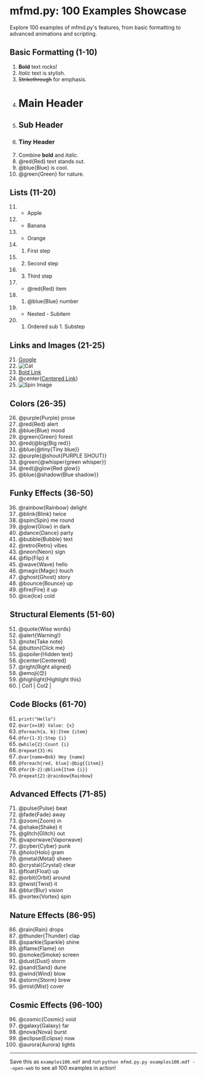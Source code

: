 # mfmd.py: 100 Examples Showcase

Explore 100 examples of mfmd.py's features, from basic formatting to advanced animations and scripting.

## Basic Formatting (1-10)
1. **Bold** text rocks!
2. *Italic* text is stylish.
3. ~~Strikethrough~~ for emphasis.
4. # Main Header
5. ## Sub Header
6. ### Tiny Header
7. Combine **bold** and *italic*.
8. @red{Red} text stands out.
9. @blue{Blue} is cool.
10. @green{Green} for nature.

## Lists (11-20)
11. - Apple
12. - Banana
13. - Orange
14. 1. First step
15. 2. Second step
16. 3. Third step
17. - @red{Red} item
18. 1. @blue{Blue} number
19. - Nested - Subitem
20. 1. Ordered sub 1. Substep

## Links and Images (21-25)
21. [Google](https://google.com)
22. ![Cat](https://example.com/cat.jpg)
23. [Bold Link](**https://example.com**)
24. @center{[Centered Link](https://example.com)}
25. ![Spin Image](@spin{https://example.com/spin.jpg})

## Colors (26-35)
26. @purple{Purple} prose
27. @red{Red} alert
28. @blue{Blue} mood
29. @green{Green} forest
30. @red{@big{Big red}}
31. @blue{@tiny{Tiny blue}}
32. @purple{@shout{PURPLE SHOUT}}
33. @green{@whisper{green whisper}}
34. @red{@glow{Red glow}}
35. @blue{@shadow{Blue shadow}}

## Funky Effects (36-50)
36. @rainbow{Rainbow} delight
37. @blink{Blink} twice
38. @spin{Spin} me round
39. @glow{Glow} in dark
40. @dance{Dance} party
41. @bubble{Bubble} text
42. @retro{Retro} vibes
43. @neon{Neon} sign
44. @flip{Flip} it
45. @wave{Wave} hello
46. @magic{Magic} touch
47. @ghost{Ghost} story
48. @bounce{Bounce} up
49. @fire{Fire} it up
50. @ice{Ice} cold

## Structural Elements (51-60)
51. @quote{Wise words}
52. @alert{Warning!}
53. @note{Take note}
54. @button{Click me}
55. @spoiler{Hidden text}
56. @center{Centered}
57. @right{Right aligned}
58. @emoji{😊}
59. @highlight{Highlight this}
60. | Col1 | Col2 |

## Code Blocks (61-70)
61. <code>print("Hello")</code>
62. <code>@var{x=10} Value: {x}</code>
63. <code>@foreach{a, b}:Item {item}</code>
64. <code>@for{1-3}:Step {i}</code>
65. <code>@while{2}:Count {i}</code>
66. <code>@repeat{3}:Hi</code>
67. <code>@var{name=Bob} Hey {name}</code>
68. <code>@foreach{red, blue}:@big{{item}}</code>
69. <code>@for{0-2}:@blink{Item {i}}</code>
70. <code>@repeat{2}:@rainbow{Rainbow}</code>

## Advanced Effects (71-85)
71. @pulse{Pulse} beat
72. @fade{Fade} away
73. @zoom{Zoom} in
74. @shake{Shake} it
75. @glitch{Glitch} out
76. @vaporwave{Vaporwave}
77. @cyber{Cyber} punk
78. @holo{Holo} gram
79. @metal{Metal} sheen
80. @crystal{Crystal} clear
81. @float{Float} up
82. @orbit{Orbit} around
83. @twist{Twist} it
84. @blur{Blur} vision
85. @vortex{Vortex} spin

## Nature Effects (86-95)
86. @rain{Rain} drops
87. @thunder{Thunder} clap
88. @sparkle{Sparkle} shine
89. @flame{Flame} on
90. @smoke{Smoke} screen
91. @dust{Dust} storm
92. @sand{Sand} dune
93. @wind{Wind} blow
94. @storm{Storm} brew
95. @mist{Mist} cover

## Cosmic Effects (96-100)
96. @cosmic{Cosmic} void
97. @galaxy{Galaxy} far
98. @nova{Nova} burst
99. @eclipse{Eclipse} now
100. @aurora{Aurora} lights

---

Save this as `examples100.mdf` and run `python mfmd.py.py examples100.mdf --open-web` to see all 100 examples in action!
